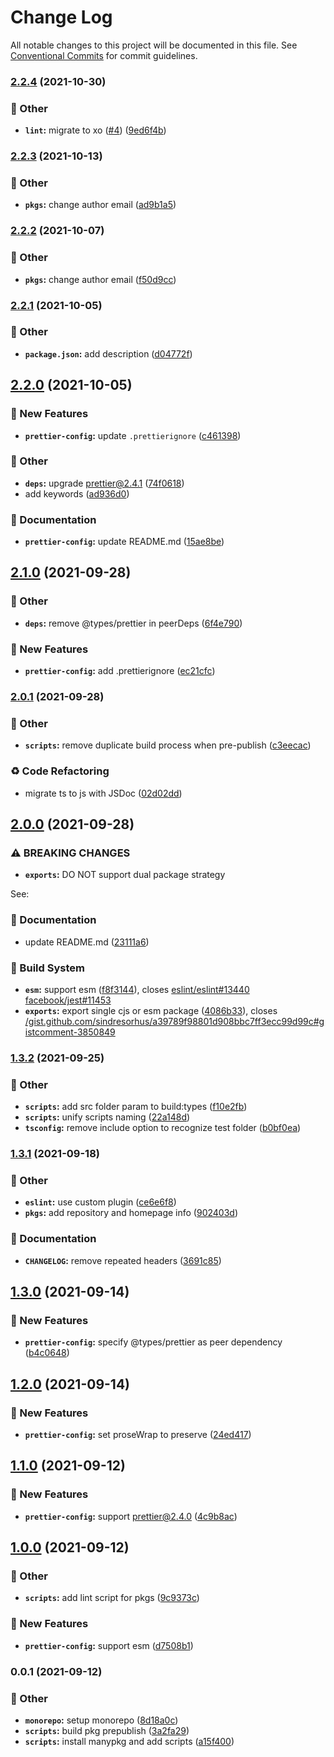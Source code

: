 # Change Log

All notable changes to this project will be documented in this file.
See [Conventional Commits](https://conventionalcommits.org) for commit guidelines.

### [2.2.4](https://github.com/younho9/lib/compare/@younho9/prettier-config@2.2.3...@younho9/prettier-config@2.2.4) (2021-10-30)


### :broom: Other

* **`lint`:** migrate to xo ([#4](https://github.com/younho9/lib/issues/4)) ([9ed6f4b](https://github.com/younho9/lib/commit/9ed6f4ba2861fa57692df4c66416fdcbb94629d7))



### [2.2.3](https://github.com/younho9/lib/compare/@younho9/prettier-config@2.2.2...@younho9/prettier-config@2.2.3) (2021-10-13)


### :broom: Other

* **`pkgs`:** change author email ([ad9b1a5](https://github.com/younho9/lib/commit/ad9b1a57b35b3e47c25096aa451ecf73eede8356))



### [2.2.2](https://github.com/younho9/lib/compare/@younho9/prettier-config@2.2.1...@younho9/prettier-config@2.2.2) (2021-10-07)


### :broom: Other

* **`pkgs`:** change author email ([f50d9cc](https://github.com/younho9/lib/commit/f50d9cc4942d756b4b239d109d0990bfbc39f2a2))



### [2.2.1](https://github.com/younho9/lib/compare/@younho9/prettier-config@2.2.0...@younho9/prettier-config@2.2.1) (2021-10-05)


### :broom: Other

* **`package.json`:** add description ([d04772f](https://github.com/younho9/lib/commit/d04772fee6585b8bb1529589b570d8237156189a))



## [2.2.0](https://github.com/younho9/lib/compare/@younho9/prettier-config@2.1.0...@younho9/prettier-config@2.2.0) (2021-10-05)


### :rocket: New Features

* **`prettier-config`:** update `.prettierignore` ([c461398](https://github.com/younho9/lib/commit/c461398c850474c6546552598606b83c070d89cc))


### :broom: Other

* **`deps`:** upgrade prettier@2.4.1 ([74f0618](https://github.com/younho9/lib/commit/74f0618588da6fb4d2cafc62835c20f90eee45e8))
* add keywords ([ad936d0](https://github.com/younho9/lib/commit/ad936d0a2aa3ecb5d1a7450359688b6f4fbd3ea9))


### :memo: Documentation

* **`prettier-config`:** update README.md ([15ae8be](https://github.com/younho9/lib/commit/15ae8be9414dd092e791a9b1b717660becf0d5c1))



## [2.1.0](https://github.com/younho9/lib/compare/@younho9/prettier-config@2.0.1...@younho9/prettier-config@2.1.0) (2021-09-28)


### :broom: Other

* **`deps`:** remove @types/prettier in peerDeps ([6f4e790](https://github.com/younho9/lib/commit/6f4e790156e2cc18068206e1f2311c669cf7ae91))


### :rocket: New Features

* **`prettier-config`:** add .prettierignore ([ec21cfc](https://github.com/younho9/lib/commit/ec21cfc4abe7500312595f269135ab3accc302f6))



### [2.0.1](https://github.com/younho9/lib/compare/@younho9/prettier-config@2.0.0...@younho9/prettier-config@2.0.1) (2021-09-28)


### :broom: Other

* **`scripts`:** remove duplicate build process when pre-publish ([c3eecac](https://github.com/younho9/lib/commit/c3eecac5652850fdc3365c555e386837d0a60773))


### :recycle: Code Refactoring

* migrate ts to js with JSDoc ([02d02dd](https://github.com/younho9/lib/commit/02d02ddc8a68ba3fe74cf7eb184092cebb39cfd5))



## [2.0.0](https://github.com/younho9/lib/compare/@younho9/prettier-config@1.3.2...@younho9/prettier-config@2.0.0) (2021-09-28)


### ⚠ BREAKING CHANGES

* **`exports`:** DO NOT support dual package strategy

See:

### :memo: Documentation

* update README.md ([23111a6](https://github.com/younho9/lib/commit/23111a61c9b48cd5f5c9ed84514e0d145ac3e0dd))


### :hammer: Build System

* **`esm`:** support esm ([f8f3144](https://github.com/younho9/lib/commit/f8f3144921c6d9adfc80c7637620c777a17e6546)), closes [eslint/eslint#13440](https://github.com/eslint/eslint/issues/13440) [facebook/jest#11453](https://github.com/facebook/jest/issues/11453)
* **`exports`:** export single cjs or esm package ([4086b33](https://github.com/younho9/lib/commit/4086b337c36471268ddb55ee1aa632a3d056bfd0)), closes [/gist.github.com/sindresorhus/a39789f98801d908bbc7ff3ecc99d99c#gistcomment-3850849](https://github.com/younho9//gist.github.com/sindresorhus/a39789f98801d908bbc7ff3ecc99d99c/issues/gistcomment-3850849)



### [1.3.2](https://github.com/younho9/lib/compare/@younho9/prettier-config@1.3.1...@younho9/prettier-config@1.3.2) (2021-09-25)


### :broom: Other

* **`scripts`:** add src folder param to build:types ([f10e2fb](https://github.com/younho9/lib/commit/f10e2fb681bb632dd046ac655087e516b03e9925))
* **`scripts`:** unify scripts naming ([22a148d](https://github.com/younho9/lib/commit/22a148d449c440ad8dc002a14bad4aaff6472f65))
* **`tsconfig`:** remove include option to recognize test folder ([b0bf0ea](https://github.com/younho9/lib/commit/b0bf0ea007b2ff7ac28b5afc81ea896ef9a9b833))



### [1.3.1](https://github.com/younho9/lib/compare/@younho9/prettier-config@1.3.0...@younho9/prettier-config@1.3.1) (2021-09-18)


### :broom: Other

* **`eslint`:** use custom plugin ([ce6e6f8](https://github.com/younho9/lib/commit/ce6e6f869cfec313b89ad5a2c5a32c2fd79743a5))
* **`pkgs`:** add repository and homepage info ([902403d](https://github.com/younho9/lib/commit/902403d6d2b0430effa51b037d48b91b92739eef))


### :memo: Documentation

* **`CHANGELOG`:** remove repeated headers ([3691c85](https://github.com/younho9/lib/commit/3691c8544bdaceafd94e4692da1a6316daecd69c))



## [1.3.0](https://github.com/younho9/lib/compare/@younho9/prettier-config@1.2.0...@younho9/prettier-config@1.3.0) (2021-09-14)

### :rocket: New Features

- **`prettier-config`:** specify @types/prettier as peer dependency ([b4c0648](https://github.com/younho9/lib/commit/b4c0648c91a395e1f0a8548440aac7428e6655c4))

## [1.2.0](https://github.com/younho9/lib/compare/@younho9/prettier-config@1.1.0...@younho9/prettier-config@1.2.0) (2021-09-14)

### :rocket: New Features

- **`prettier-config`:** set proseWrap to preserve
  ([24ed417](https://github.com/younho9/lib/commit/24ed41744b8c843d880a8a9654353e5af3797e99))

## [1.1.0](https://github.com/younho9/lib/compare/@younho9/prettier-config@1.0.0...@younho9/prettier-config@1.1.0) (2021-09-12)

### :rocket: New Features

- **`prettier-config`:** support prettier@2.4.0
  ([4c9b8ac](https://github.com/younho9/lib/commit/4c9b8acd795e80ad7fdcec7c8d44e72d95e49334))

## [1.0.0](https://github.com/younho9/lib/compare/@younho9/prettier-config@0.0.1...@younho9/prettier-config@1.0.0) (2021-09-12)

### :broom: Other

- **`scripts`:** add lint script for pkgs
  ([9c9373c](https://github.com/younho9/lib/commit/9c9373cead31e81588a9002d6ed19d69d85663bb))

### :rocket: New Features

- **`prettier-config`:** support esm
  ([d7508b1](https://github.com/younho9/lib/commit/d7508b14a31b6a66e13485e4b03d2d4053441f0d))

### 0.0.1 (2021-09-12)

### :broom: Other

- **`monorepo`:** setup monorepo
  ([8d18a0c](https://github.com/younho9/lib/commit/8d18a0c02a5e238de02b0a5a2b501a9ad8ea9d16))
- **`scripts`:** build pkg prepublish
  ([3a2fa29](https://github.com/younho9/lib/commit/3a2fa29deac0c6987a49c8b098e1f0d67bc55a4e))
- **`scripts`:** install manypkg and add scripts
  ([a15f400](https://github.com/younho9/lib/commit/a15f40033c36acb89989f1aa41739252e2e30e70))
